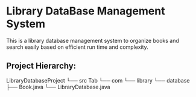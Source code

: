 # Library DataBase Management System

This is a library database management system to organize books and search easily based on efficient run time and complexity.

## Project Hierarchy:

<p> 
LibraryDatabaseProject
└── src
       Tab └── com
        └── library
            └── database
                ├── Book.java
                └── LibraryDatabase.java
</p>

